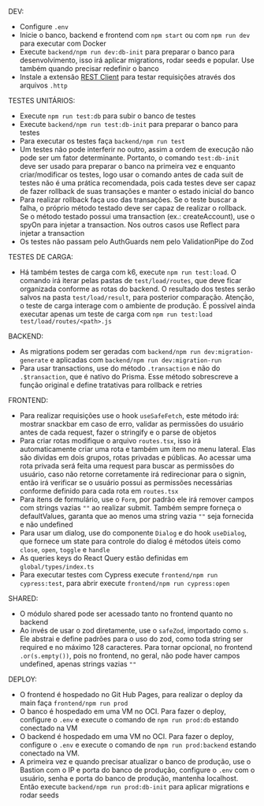DEV:

- Configure `.env`
- Inicie o banco, backend e frontend com `npm start` ou com `npm run dev` para executar com Docker
- Execute `backend/npm run dev:db-init` para preparar o banco para desenvolvimento, isso irá aplicar migrations, rodar seeds e popular. Use também quando precisar redefinir o banco
- Instale a extensão [REST Client](https://marketplace.visualstudio.com/items?itemName=humao.rest-client) para testar requisições através dos arquivos `.http`

TESTES UNITÁRIOS:

- Execute `npm run test:db` para subir o banco de testes
- Execute `backend/npm run test:db-init` para preparar o banco para testes
- Para executar os testes faça `backend/npm run test`
- Um testes não pode interferir no outro, assim a ordem de execução não pode ser um fator determinante. Portanto, o comando `test:db-init` deve ser usado para preparar o banco na primeira vez e enquanto criar/modificar os testes, logo usar o comando antes de cada suit de testes não é uma prática recomendada, pois cada testes deve ser capaz de fazer rollback de suas transações e manter o estado inicial do banco
- Para realizar rollback faça uso das transações. Se o teste buscar a falha, o próprio método testado deve ser capaz de realizar o rollback. Se o método testado possui uma transaction (ex.: createAccount), use o spyOn para injetar a transaction. Nos outros casos use Reflect para injetar a transaction
- Os testes não passam pelo AuthGuards nem pelo ValidationPipe do Zod

TESTES DE CARGA:

- Há também testes de carga com k6, execute `npm run test:load`. O comando irá iterar pelas pastas de `test/load/routes`, que deve ficar organizada conforme as rotas do backend. O resultado dos testes serão salvos na pasta `test/load/result`, para posterior comparação. Atenção, o teste de carga interage com o ambiente de produção. É possível ainda executar apenas um teste de carga com `npm run test:load test/load/routes/<path>.js`

BACKEND:

- As migrations podem ser geradas com `backend/npm run dev:migration-generate` e aplicadas com `backend/npm run dev:migration-run`
- Para usar transactions, use do método `.transaction` e não do `.$transaction`, que é nativo do Prisma. Esse método sobrescreve a função original e define tratativas para rollback e retries

FRONTEND:

- Para realizar requisições use o hook `useSafeFetch`, este método irá: mostrar snackbar em caso de erro, validar as permissões do usuário antes de cada request, fazer o stringify e o parse de objetos
- Para criar rotas modifique o arquivo `routes.tsx`, isso irá automaticamente criar uma rota e também um item no menu lateral. Elas são dividas em dois grupos, rotas privadas e públicas. Ao acessar uma rota privada será feita uma request para buscar as permissões do usuário, caso não retorne corretamente irá redirecionar para o signin, então irá verificar se o usuário possui as permissões necessárias conforme definido para cada rota em `routes.tsx`
- Para itens de formulário, use o `Form`, por padrão ele irá remover campos com strings vazias `""` ao realizar submit. Também sempre forneça o defaultValues, garanta que ao menos uma string vazia `""` seja fornecida e não undefined
- Para usar um dialog, use do componente `Dialog` e do hook `useDialog`, que fornece um state para controle do dialog é métodos úteis como `close`, `open`, `toggle` e `handle`
- As queries keys do React Query estão definidas em `global/types/index.ts`
- Para executar testes com Cypress execute `frontend/npm run cypress:test`, para abrir execute `frontend/npm run cypress:open`

SHARED:

- O módulo shared pode ser acessado tanto no frontend quanto no backend
- Ao invés de usar o zod diretamente, use o `safeZod`, importado como `s`. Ele abstrai e define padrões para o uso do zod, como toda string ser required e no máximo 128 caracteres. Para tornar opcional, no frontend `.or(s.empty())`, pois no frontend, no geral, não pode haver campos undefined, apenas strings vazias `""`

DEPLOY:

- O frontend é hospedado no Git Hub Pages, para realizar o deploy da main faça `frontend/npm run prod`
- O banco é hospedado em uma VM no OCI. Para fazer o deploy, configure o `.env` e execute o comando de `npm run prod:db` estando conectado na VM
- O backend é hospedado em uma VM no OCI. Para fazer o deploy, configure o `.env` e execute o comando de `npm run prod:backend` estando conectado na VM.
- A primeira vez e quando precisar atualizar o banco de produção, use o Bastion com o IP e porta do banco de produção, configure o `.env` com o usuário, senha e porta do banco de produção, mantenha localhost. Então execute `backend/npm run prod:db-init` para aplicar migrations e rodar seeds
